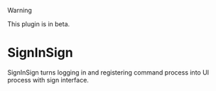 > [!WARNING]
> This plugin is in beta.

# SignInSign
SignInSign turns logging in and registering command process into UI process with sign interface.

